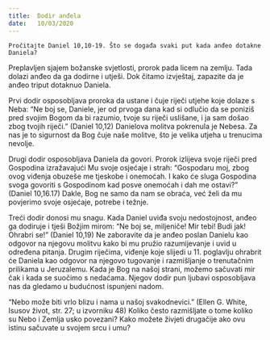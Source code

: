 ```yaml
---
title:  Dodir anđela
date:   10/03/2020
---
```


`Pročitajte Daniel 10,10-19. Što se događa svaki put kada anđeo dotakne Daniela?`

Preplavljen sjajem božanske svjetlosti, prorok pada licem na zemlju. Tada dolazi anđeo da ga dodirne i utješi. Dok čitamo izvještaj, zapazite da je anđeo triput dotaknuo Daniela.

Prvi dodir osposobljava proroka da ustane i čuje riječi utjehe koje dolaze s Neba: “Ne boj se, Daniele, jer od prvoga dana kad si odlučio da se poniziš pred svojim Bogom da bi razumio, tvoje su riječi uslišane, i ja sam došao zbog tvojih riječi.” (Daniel 10,12) Danielova molitva pokrenula je Nebesa. Za nas je to sigurnost da Bog čuje naše molitve, što je velika utjeha u trenucima nevolje.

Drugi dodir osposobljava Daniela da govori. Prorok izlijeva svoje riječi pred Gospodina izražavajući Mu svoje osjećaje i strah: “Gospodaru moj, zbog ovog viđenja obuzeše me tjeskobe i onemoćah. I kako će sluga Gospodina svoga govoriti s Gospodinom kad posve onemoćah i dah me ostavi?” (Daniel 10,16.17) Dakle, Bog ne samo da nam se obraća, već želi da mu povjerimo svoje osjećaje, potrebe i težnje.

Treći dodir donosi mu snagu. Kada Daniel uviđa svoju nedostojnost, anđeo ga dodiruje i tješi Božjim mirom: “Ne boj se, miljeniče! Mir tebi! Budi jak! Ohrabri se!” (Daniel 10,19) Ne zaboravite da je anđeo poslan Danielu kao odgovor na njegovu molitvu kako bi mu pružio razumijevanje i uvid u određena pitanja. Drugim riječima, viđenje koje slijedi u 11. poglavlju ohrabrit će Daniela kao odgovor na njegovo tugovanje i razmišljanje o trenutačnim prilikama u Jeruzalemu. Kada je Bog na našoj strani, možemo sačuvati mir čak i kada se suočimo s nedaćama. Njegov dodir pun ljubavi osposobljava nas da gledamo u budućnost ispunjeni nadom.

“Nebo može biti vrlo blizu i nama u našoj svakodnevici.” (Ellen G. White, Isusov život, str. 27; u izvorniku 48) Koliko često razmišljate o tome koliko su Nebo i Zemlja usko povezani? Kako možete živjeti drugačije ako ovu istinu sačuvate u svojem srcu i umu?
